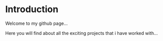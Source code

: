 # Introduction

Welcome to my github page...

Here you will find about all the exciting projects that i have worked with...
